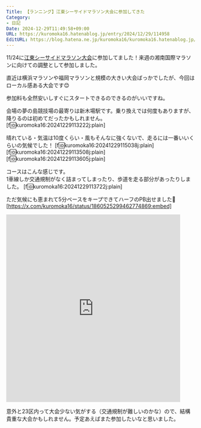 ```yaml
---
Title: 【ランニング】江東シーサイドマラソン大会に参加してきた
Category:
- 日記
Date: 2024-12-29T11:49:58+09:00
URL: https://kuromoka16.hatenablog.jp/entry/2024/12/29/114958
EditURL: https://blog.hatena.ne.jp/kuromoka16/kuromoka16.hatenablog.jp/atom/entry/6802418398315560694
---
```


11/24に[江東シーサイドマラソン大会](https://koto-seaside-marathon.jp/)に参加してました！来週の湘南国際マラソンに向けての調整として参加しました。

直近は横浜マラソンや福岡マラソンと規模の大きい大会ばっかでしたが、今回はローカル感ある大会です😊

参加料も全然安いしすぐにスタートできるのできるのがいいですね。

会場の夢の島競技場の最寄りは新木場駅です。乗り換えでは何度もありますが、降りるのは初めてだったかもしれません。
[f:id:kuromoka16:20241229113222j:plain]

晴れている・気温は10度くらい・風もそんなに強くないで、走るには一番いいくらいの気候でした！
[f:id:kuromoka16:20241229115038j:plain]
[f:id:kuromoka16:20241229113508j:plain]
[f:id:kuromoka16:20241229113605j:plain]

コースはこんな感じです。  
1車線しか交通規制がなく詰まってしまったり、歩道を走る部分があったりしました。
[f:id:kuromoka16:20241229113722j:plain]

ただ気候にも恵まれて5分ペースをキープできてハーフのPB出せました💪  
[https://x.com/kuromoka16/status/1860525299462774869:embed]
<iframe src='https://connect.garmin.com/modern/activity/embed/17608019851' title='江東区 ラン' width='465' height='500' frameborder='0'></iframe>

意外と23区内って大会少ない気がする（交通規制が難しいのかな）ので、結構貴重な大会かもしれません。予定あえばまた参加したいなと思いました。
